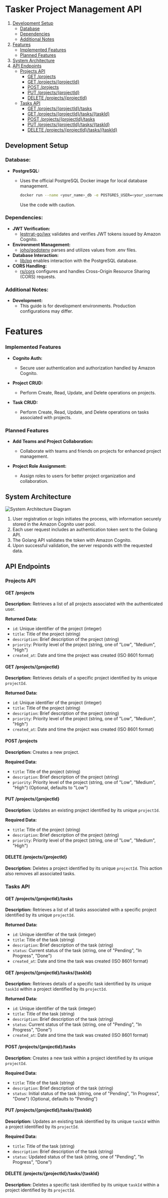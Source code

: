 # Tasker Project Management API

1. [Development Setup](#development-setup)
    - [Database](#database)
    - [Dependencies](#dependencies)
    - [Additional Notes](#additional-notes)
2. [Features](#features)
    - [Implemented Features](#implemented-features)
    - [Planned Features](#planned-features)
3. [System Architecture](#system-architecture)
4. [API Endpoints](#api-endpoints)
    - [Projects API](#projects-api)
        - [GET /projects](#get-projects)
        - [GET /projects/{projectId}](#get-projectsprojectid)
        - [POST /projects](#post-projects)
        - [PUT /projects/{projectId}](#put-projectsprojectid)
        - [DELETE /projects/{projectId}](#delete-projectsprojectid)
    - [Tasks API](#tasks-api)
        - [GET /projects/{projectId}/tasks](#get-projectsprojectidtasks)
        - [GET /projects/{projectId}/tasks/{taskId}](#get-projectsprojectidtaskstaskid)
        - [POST /projects/{projectId}/tasks](#post-projectsprojectidtasks)
        - [PUT /projects/{projectId}/tasks/{taskId}](#put-projectsprojectidtaskstaskid)
        - [DELETE /projects/{projectId}/tasks/{taskId}](#delete-projectsprojectidtaskstaskid)


## Development Setup

### Database:

- **PostgreSQL:**
  - Uses the official PostgreSQL Docker image for local database management.

    ```bash
    docker run --name <your_name>_db -e POSTGRES_USER=<your_username> -e POSTGRES_PASSWORD=<your_password> -p 5432:5432 postgres
    ```
    Use the code with caution.

### Dependencies:

- **JWT Verification:**
  - [lestrrat-go/jwx](https://github.com/lestrrat-go/jwx) validates and verifies JWT tokens issued by Amazon Cognito.
- **Environment Management:**
  - [joho/godotenv](https://github.com/joho/godotenv) parses and utilizes values from .env files.
- **Database Interaction:**
  - [lib/pq](https://github.com/lib/pq) enables interaction with the PostgreSQL database.
- **CORS Handling:**
  - [rs/cors](https://github.com/rs/cors) configures and handles Cross-Origin Resource Sharing (CORS) requests.

### Additional Notes:

- **Development:**
  - This guide is for development environments. Production configurations may differ.

# Features

### Implemented Features

- **Cognito Auth:**
  - Secure user authentication and authorization handled by Amazon Cognito.

- **Project CRUD:**
  - Perform Create, Read, Update, and Delete operations on projects.

- **Task CRUD:**
  - Perform Create, Read, Update, and Delete operations on tasks associated with projects.

### Planned Features

- **Add Teams and Project Collaboration:**
  - Collaborate with teams and friends on projects for enhanced project management.

- **Project Role Assignment:**
  - Assign roles to users for better project organization and collaboration.
 
    
## System Architecture

![System Architecture Diagram](https://github.com/Desgue/tasker/blob/main/public/tasker-diagram2.drawio.svg)

1. User registration or login initiates the process, with information securely stored in the Amazon Cognito user pool.
2. Each user request includes an authentication token sent to the Golang API.
3. The Golang API validates the token with Amazon Cognito.
4. Upon successful validation, the server responds with the requested data.


## API Endpoints

### Projects API

#### GET /projects

**Description:** Retrieves a list of all projects associated with the authenticated user.

**Returned Data:**
- `id`: Unique identifier of the project (integer)
- `title`: Title of the project (string)
- `description`: Brief description of the project (string)
- `priority`: Priority level of the project (string, one of "Low", "Medium", "High")
- `created_at`: Date and time the project was created (ISO 8601 format)

#### GET /projects/{projectId}

**Description:** Retrieves details of a specific project identified by its unique `projectId`.

**Returned Data:**
- `id`: Unique identifier of the project (integer)
- `title`: Title of the project (string)
- `description`: Brief description of the project (string)
- `priority`: Priority level of the project (string, one of "Low", "Medium", "High")
- `created_at`: Date and time the project was created (ISO 8601 format)

#### POST /projects

**Description:** Creates a new project.

**Required Data:**
- `title`: Title of the project (string)
- `description`: Brief description of the project (string)
- `priority`: Priority level of the project (string, one of "Low", "Medium", "High") (Optional, defaults to "Low")

#### PUT /projects/{projectId}

**Description:** Updates an existing project identified by its unique `projectId`.

**Required Data:**
- `title`: Title of the project (string)
- `description`: Brief description of the project (string)
- `priority`: Priority level of the project (string, one of "Low", "Medium", "High")

#### DELETE /projects/{projectId}

**Description:** Deletes a project identified by its unique `projectId`. This action also removes all associated tasks.

### Tasks API

#### GET /projects/{projectId}/tasks

**Description:** Retrieves a list of all tasks associated with a specific project identified by its unique `projectId`.

**Returned Data:**
- `id`: Unique identifier of the task (integer)
- `title`: Title of the task (string)
- `description`: Brief description of the task (string)
- `status`: Current status of the task (string, one of "Pending", "In Progress", "Done")
- `created_at`: Date and time the task was created (ISO 8601 format)

#### GET /projects/{projectId}/tasks/{taskId}

**Description:** Retrieves details of a specific task identified by its unique `taskId` within a project identified by its `projectId`.

**Returned Data:**
- `id`: Unique identifier of the task (integer)
- `title`: Title of the task (string)
- `description`: Brief description of the task (string)
- `status`: Current status of the task (string, one of "Pending", "In Progress", "Done")
- `created_at`: Date and time the task was created (ISO 8601 format)

#### POST /projects/{projectId}/tasks

**Description:** Creates a new task within a project identified by its unique `projectId`.

**Required Data:**
- `title`: Title of the task (string)
- `description`: Brief description of the task (string)
- `status`: Initial status of the task (string, one of "Pending", "In Progress", "Done") (Optional, defaults to "Pending")

#### PUT /projects/{projectId}/tasks/{taskId}

**Description:** Updates an existing task identified by its unique `taskId` within a project identified by its `projectId`.

**Required Data:**
- `title`: Title of the task (string)
- `description`: Brief description of the task (string)
- `status`: Updated status of the task (string, one of "Pending", "In Progress", "Done")

#### DELETE /projects/{projectId}/tasks/{taskId}

**Description:** Deletes a specific task identified by its unique `taskId` within a project identified by its `projectId`.



